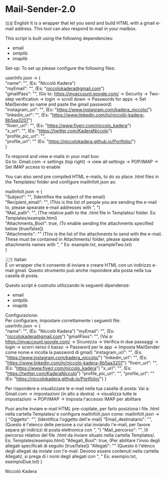 # Mail-Sender-2.0





🇬🇧 English
It is a wrapper that let you send and build HTML with a gmail e-mail address. This tool can also respond to mail in your mailbox.

This script is built using the following dependencies:
 - email  
 - smtplib  
 - imaplib  

Set-up:
To set up please configure the following files:

userInfo.json -> {  
    "name": "", (Es: "Niccolò Kadera")  
    "myEmail": "", (Es: "niccolokadera@gmail.com")  
    "gmailPass": "", (Go to: https://myaccount.google.com/ -> Security -> Two-step verification -> login -> scroll down -> Passwords for apps -> Set MailSender as name and paste the gmail password)  
    "instagram_url": "", (Es: "https://www.instagram.com/kadera_niccolo/")  
    "linkedin_url": "", (Es: "https://www.linkedin.com/in/niccolò-kadera-6b5aa3207")  
    "fiverr_url": "", (Es: "https://www.fiverr.com/niccolo_kadera")  
    "x_url": "", (Es: "https://twitter.com/KaderaNiccolo")  
    "profile_pic_url": "",  
    "profile_url": "" (Es: "https://niccolokadera.github.io/Portfolio/")  
}



To respond and view e-mails in your mail box:  
  Go to: Gmail.com -> settings (top right) -> view all settings -> POP/IMAP -> Set IMAP access to enable



You can also send pre compiled HTML e-mails, to do so place .html files in the Templates/ folder and configure mailInfoIt.json as:  
  
mailInfoIt.json -> {  
    "Subject": "", (Identifies the subject of the email)  
    "Recipient_email": "", (This is the list of people you are sending the e-mail to, please spearate e-mail addresses with ", ")  
    "Mail_path": "", (The relative path to the .html file in Templates/ folder. Es: Templates/example.html)  
    "Attachments_Bool": true, (To enable sending the attachments specified below [true/false])  
    "Attachments": "" (This is the list of the attachments to send with the e-mail. These must be contained in Attachments/ folder, please spearate attachments names with ", " Es: example.txt, exampleTwo.txt)  
}  





🇮🇹 Italian  
È un wrapper che ti consente di inviare e creare HTML con un indirizzo e-mail gmail. Questo strumento può anche rispondere alla posta nella tua casella di posta.  

Questo script è costruito utilizzando le seguenti dipendenze:  
 - email  
 - smtplib  
 - imaplib  

Configurazione:  
Per configurare, impostare correttamente i seguenti file:  
userInfo.json -> {  
    "name": "", (Es: "Niccolò Kadera")
    "myEmail": "", (Es: "niccolokadera@gmail.com")
    "gmailPass": "", (Vai a: https://myaccount.google.com/ -> Sicurezza -> Verifica in due passaggi -> login -> scorri verso il basso -> Password per le app -> Imposta MailSender come nome e incolla la password di gmail)
    "instagram_url": "", (Es: "https://www.instagram.com/kadera_niccolo/")
    "linkedin_url": "", (Es: "https://www.linkedin.com/in/niccolò-kadera-6b5aa3207")
    "fiverr_url": "", (Es: "https://www.fiverr.com/niccolo_kadera")
    "x_url": "", (Es: "https://twitter.com/KaderaNiccolo")
    "profile_pic_url": "",
    "profile_url": "" (Es: "https://niccolokadera.github.io/Portfolio/")
}



Per rispondere e visualizzare le e-mail nella tua casella di posta:
  Vai a: Gmail.com -> impostazioni (in alto a destra) -> visualizza tutte le impostazioni -> POP/IMAP -> Imposta l'accesso IMAP per abilitare



Puoi anche inviare e-mail HTML pre-copilate, per farlo posiziona i file .html nella cartella Templates/ e configura mailInfoIt.json come:
mailInfoIt.json -> {
    "Oggetto": "", (Identifica l'oggetto dell'e-mail)
    "Email_destinatario": "", (Questo è l'elenco delle persone a cui stai inviando l'e-mail, per favore separa gli indirizzi di posta elettronica con ", ")
    "Mail_percorso": "", (Il percorso relativo del file .html da inviare situato nella cartella Templates/. Es: Templates/esempio.html)
    "Allegati_Bool": true, (Per abilitare l'invio degli allegati specificati di seguito [true/false])
    "Allegati": "" (Questo è l'elenco degli allegati da inviate con l'e-mail. Devono essere contenuti nella cartella Allegati/, si prega di i nomi degli allegati con ", " Es: esempio.txt, esempioDue.txt)
}


Niccolò Kadera

